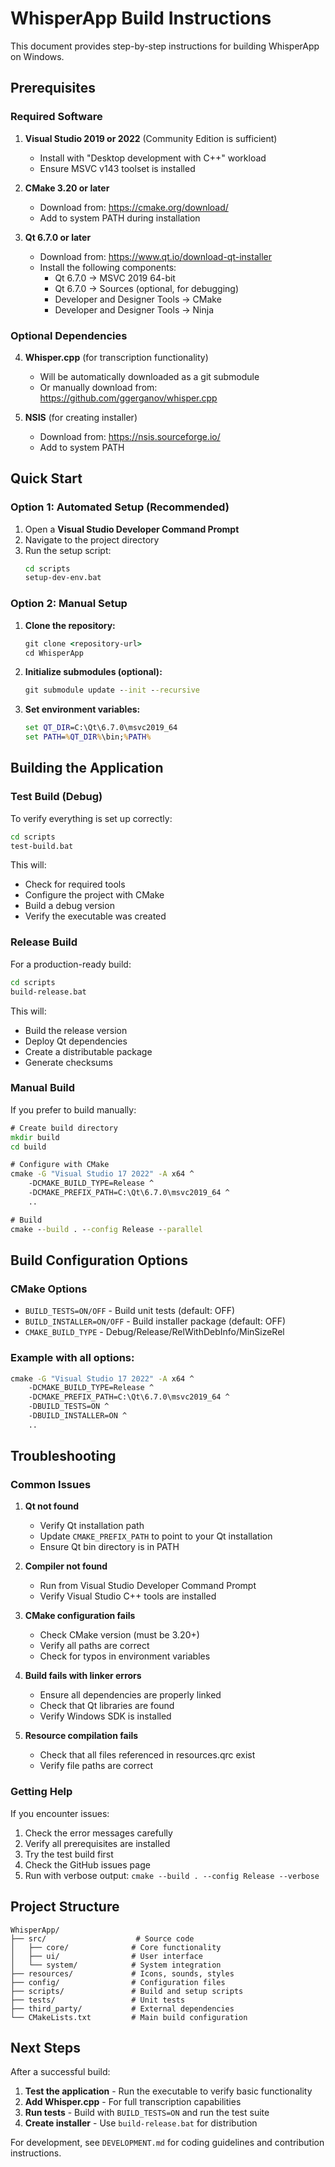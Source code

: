 # WhisperApp Build Instructions

This document provides step-by-step instructions for building WhisperApp on Windows.

## Prerequisites

### Required Software

1. **Visual Studio 2019 or 2022** (Community Edition is sufficient)
   - Install with "Desktop development with C++" workload
   - Ensure MSVC v143 toolset is installed

2. **CMake 3.20 or later**
   - Download from: https://cmake.org/download/
   - Add to system PATH during installation

3. **Qt 6.7.0 or later**
   - Download from: https://www.qt.io/download-qt-installer
   - Install the following components:
     - Qt 6.7.0 → MSVC 2019 64-bit
     - Qt 6.7.0 → Sources (optional, for debugging)
     - Developer and Designer Tools → CMake
     - Developer and Designer Tools → Ninja

### Optional Dependencies

4. **Whisper.cpp** (for transcription functionality)
   - Will be automatically downloaded as a git submodule
   - Or manually download from: https://github.com/ggerganov/whisper.cpp

5. **NSIS** (for creating installer)
   - Download from: https://nsis.sourceforge.io/
   - Add to system PATH

## Quick Start

### Option 1: Automated Setup (Recommended)

1. Open a **Visual Studio Developer Command Prompt**
2. Navigate to the project directory
3. Run the setup script:
   ```cmd
   cd scripts
   setup-dev-env.bat
   ```

### Option 2: Manual Setup

1. **Clone the repository:**
   ```cmd
   git clone <repository-url>
   cd WhisperApp
   ```

2. **Initialize submodules (optional):**
   ```cmd
   git submodule update --init --recursive
   ```

3. **Set environment variables:**
   ```cmd
   set QT_DIR=C:\Qt\6.7.0\msvc2019_64
   set PATH=%QT_DIR%\bin;%PATH%
   ```

## Building the Application

### Test Build (Debug)

To verify everything is set up correctly:

```cmd
cd scripts
test-build.bat
```

This will:
- Check for required tools
- Configure the project with CMake
- Build a debug version
- Verify the executable was created

### Release Build

For a production-ready build:

```cmd
cd scripts
build-release.bat
```

This will:
- Build the release version
- Deploy Qt dependencies
- Create a distributable package
- Generate checksums

### Manual Build

If you prefer to build manually:

```cmd
# Create build directory
mkdir build
cd build

# Configure with CMake
cmake -G "Visual Studio 17 2022" -A x64 ^
    -DCMAKE_BUILD_TYPE=Release ^
    -DCMAKE_PREFIX_PATH=C:\Qt\6.7.0\msvc2019_64 ^
    ..

# Build
cmake --build . --config Release --parallel
```

## Build Configuration Options

### CMake Options

- `BUILD_TESTS=ON/OFF` - Build unit tests (default: OFF)
- `BUILD_INSTALLER=ON/OFF` - Build installer package (default: OFF)
- `CMAKE_BUILD_TYPE` - Debug/Release/RelWithDebInfo/MinSizeRel

### Example with all options:

```cmd
cmake -G "Visual Studio 17 2022" -A x64 ^
    -DCMAKE_BUILD_TYPE=Release ^
    -DCMAKE_PREFIX_PATH=C:\Qt\6.7.0\msvc2019_64 ^
    -DBUILD_TESTS=ON ^
    -DBUILD_INSTALLER=ON ^
    ..
```

## Troubleshooting

### Common Issues

1. **Qt not found**
   - Verify Qt installation path
   - Update `CMAKE_PREFIX_PATH` to point to your Qt installation
   - Ensure Qt bin directory is in PATH

2. **Compiler not found**
   - Run from Visual Studio Developer Command Prompt
   - Verify Visual Studio C++ tools are installed

3. **CMake configuration fails**
   - Check CMake version (must be 3.20+)
   - Verify all paths are correct
   - Check for typos in environment variables

4. **Build fails with linker errors**
   - Ensure all dependencies are properly linked
   - Check that Qt libraries are found
   - Verify Windows SDK is installed

5. **Resource compilation fails**
   - Check that all files referenced in resources.qrc exist
   - Verify file paths are correct

### Getting Help

If you encounter issues:

1. Check the error messages carefully
2. Verify all prerequisites are installed
3. Try the test build first
4. Check the GitHub issues page
5. Run with verbose output: `cmake --build . --config Release --verbose`

## Project Structure

```
WhisperApp/
├── src/                    # Source code
│   ├── core/              # Core functionality
│   ├── ui/                # User interface
│   └── system/            # System integration
├── resources/             # Icons, sounds, styles
├── config/                # Configuration files
├── scripts/               # Build and setup scripts
├── tests/                 # Unit tests
├── third_party/           # External dependencies
└── CMakeLists.txt         # Main build configuration
```

## Next Steps

After a successful build:

1. **Test the application** - Run the executable to verify basic functionality
2. **Add Whisper.cpp** - For full transcription capabilities
3. **Run tests** - Build with `BUILD_TESTS=ON` and run the test suite
4. **Create installer** - Use `build-release.bat` for distribution

For development, see `DEVELOPMENT.md` for coding guidelines and contribution instructions.
